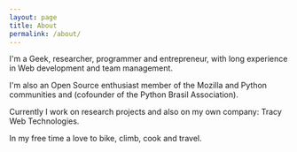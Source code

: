 ```yaml
---
layout: page
title: About
permalink: /about/
---
```


I'm a Geek, researcher, programmer and entrepreneur, with long experience in Web development and team management.

I'm also an Open Source enthusiast member of the Mozilla and Python communities and (cofounder of the Python Brasil Association).

Currently I work on research projects and also on my own company: Tracy Web Technologies.

In my free time a love to bike, climb, cook and travel.
